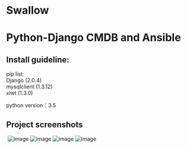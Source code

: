 # Swallow

# Python-Django CMDB and Ansible

## Install guideline:
  pip list:  
  Django (2.0.4)    
  mysqlclient (1.3.12)  
  xlwt (1.3.0)  
  
  python version：3.5
  
##  Project screenshots
  ![image](https://github.com/zshengsheng/Swallow/blob/master/image_github/servers.png)
  ![image](https://github.com/zshengsheng/Swallow/blob/master/image_github/server_add.png)
  ![image](https://github.com/zshengsheng/Swallow/blob/master/image_github/server_detail.png)
  ![image](https://github.com/zshengsheng/Swallow/blob/master/image_github/server_edit.png)
